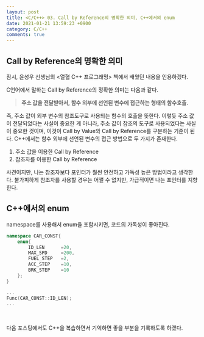 ```yaml
---
layout: post
title: <C/C++> 03. Call by Reference의 명확한 의미, C++에서의 enum
date: 2021-01-21 13:59:23 +0900
category: C/C++
comments: true
---
```

## Call by Reference의 명확한 의미

잠시, 윤성우 선생님의 <열혈 C++ 프로그래밍> 책에서 배웠던 내용을 인용하겠다.

C언어에서 말하는 Call by Reference의 정확한 의미는 다음과 같다.

> **주소 값을 전달받아서, 함수 외부에 선언된 변수에 접근하는 형태의 함수호출.**

즉, 주소 값이 외부 변수의 참조도구로 사용되는 함수의 호출을 뜻한다. 이렇듯 주소 값이 전달되었다는 사실이 중요한 게 아니라, 주소 값이 참조의 도구로 사용되었다는 사실이 중요한 것이며, 이것이 Call by Value와 Call by Reference를 구분하는 기준이 된다. C++에서는 함수 외부에 선언된 변수의 접근 방법으로 두 가지가 존재한다.
1. 주소 값을 이용한 Call by Reference
2. 참조자를 이용한 Call by Reference

사견이지만, 나는 참조자보다 포인터가 훨씬 안전하고 가독성 높은 방법이라고 생각한다. 불가피하게 참조자를 사용할 경우는 어쩔 수 없지만, 가급적이면 나는 포인터를 지향한다. 

## C++에서의 enum

namespace를 사용해서 enum을 포함시키면, 코드의 가독성이 좋아진다.

```cpp
namespace CAR_CONST{
    enum{
        ID_LEN      =20,
        MAX_SPD     =200,
        FUEL_STEP   =2,
        ACC_STEP    =10,
        BRK_STEP    =10
    };
}

...
Func(CAR_CONST::ID_LEN);
...

```

<br/>

다음 포스팅에서도 C++을 복습하면서 기억하면 좋을 부분을 기록하도록 하겠다.